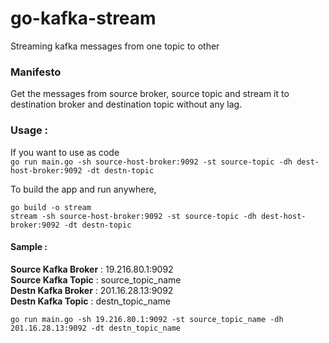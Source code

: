 # go-kafka-stream
Streaming kafka messages from one topic to other

### Manifesto
Get the messages from source broker, source topic and stream it to destination broker and destination topic without any lag. 

### Usage :

If you want to use as code  
`go run main.go -sh source-host-broker:9092 -st source-topic -dh dest-host-broker:9092 -dt destn-topic`

To build the app and run anywhere, 
```
go build -o stream
stream -sh source-host-broker:9092 -st source-topic -dh dest-host-broker:9092 -dt destn-topic
```

#### Sample :

**Source Kafka Broker** : 19.216.80.1:9092  
**Source Kafka Topic** : source_topic_name  
**Destn Kafka Broker** : 201.16.28.13:9092  
**Destn Kafka Topic** : destn_topic_name  

`go run main.go -sh 19.216.80.1:9092 -st source_topic_name -dh 201.16.28.13:9092 -dt destn_topic_name`

